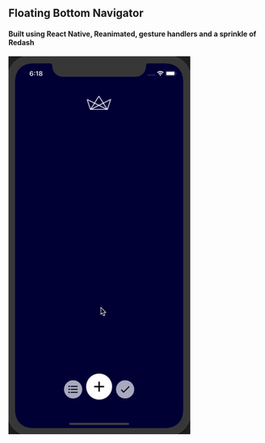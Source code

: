 ## Floating Bottom Navigator

#### Built using React Native, Reanimated, gesture handlers and a sprinkle of Redash

![](github_assets/floating-bottom-navigation-preview.gif)
